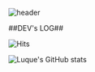 ![header](https://capsule-render.vercel.app/api?type=waving&color=timeGradient&text=Welcome%20to%20Luque's%20GitHub%20👋&animation=twinkling&fontSize=35&fontAlignY=40&fontAlign=70&height=250)

##DEV's LOG##


![Hits](https://hits.seeyoufarm.com/api/count/incr/badge.svg?url=https%3A%2F%2Fgithub.com%2FLuque4503%2FLuque4503&count_bg=%230CA678&title_bg=%23515353&icon=snapcraft.svg&icon_color=%23F9F6F6&title=hits&edge_flat=false)    

![Luque's GitHub stats](https://github-readme-stats.vercel.app/api?username=Luque4503&include_all_commits=true&theme=aura&hide_border=true&count_private=true)
